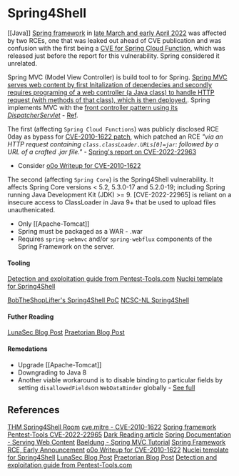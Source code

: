 # Spring4Shell


[[Java]] [Spring framework](https://spring.io/) in [late March and early April 2022](https://spring.io/blog/2022/03/31/spring-framework-rce-early-announcement) was affected by two RCEs, one that was leaked out ahead of CVE publication and was confusion with the first being a [CVE for Spring Cloud Function](https://spring.io/blog/2022/03/29/cve-report-published-for-spring-cloud-function), which was released just before the report for this vulnerability. Spring considered it unrelated.

Spring MVC (Model View Controller) is build tool to for Spring. [Spring MVC serves web content by first Initalization of dependecies and secondly requires programing of a web controller (a Java class) to handle HTTP request (with methods of that class), which is then deployed.](https://spring.io/guides/gs/serving-web-content/). Spring implements MVC with the [front controller pattern using its _DispatcherServlet_](https://www.baeldung.com/spring-controllers#Overview) - [Ref](https://www.baeldung.com/spring-mvc-tutorial).

The first (affecting `Spring Cloud Functions`) was publicly disclosed RCE 0day as bypass for [CVE-2010-1622 patch](https://cve.mitre.org/cgi-bin/cvename.cgi?name=CVE-2010-1622), which patched an RCE *"via an HTTP request containing `class.classLoader.URLs[0]=jar`: followed by a URL of a crafted .jar file."* - [Spring's report on CVE-2022-22963](https://spring.io/blog/2022/03/29/cve-report-published-for-spring-cloud-function) 
- Consider [o0o Writeup for CVE-2010-1622](http://blog.o0o.nu/2010/06/cve-2010-1622.html)

The second (affecting `Spring Core`) is the Spring4Shell vulnerability. It affects Spring Core versions < 5.2, 5.3.0-17 and 5.2.0-19; including Spring running Java Development Kit (JDK) >= 9. [CVE-2022-22965] is reliant on a insecure access to ClassLoader in Java 9+ that be used to upload files unauthenicated.
- Only [[Apache-Tomcat]] 
- Spring must be packaged as a WAR - .war
- Requires `spring-webmvc` and/or `spring-webflux` components of the Spring Framework on the server.

#### Tooling

[Detection and exploitation guide from Pentest-Tools.com](https://pentest-tools.com/blog/detect-exploit-spring4shell-cve-2022-22965)
[Nuclei template for Spring4Shell](https://raw.githubusercontent.com/projectdiscovery/nuclei-templates/master/cves/2022/CVE-2022-22965.yaml)

[BobTheShopLifter's Spring4Shell PoC](https://github.com/BobTheShoplifter/Spring4Shell-POC)
[NCSC-NL Spring4Shell](https://github.com/NCSC-NL/spring4shell)


#### Futher Reading

[LunaSec Blog Post](https://www.lunasec.io/docs/blog/spring-rce-vulnerabilities/)
[Praetorian Blog Post](https://www.praetorian.com/blog/spring-core-jdk9-rce/)

#### Remedations

- Upgrade [[Apache-Tomcat]]
- Downgrading to Java 8
- Another viable workaround is to disable binding to particular fields by setting `disallowedFields`on `WebDataBinder` globally - [See full](https://spring.io/blog/2022/03/31/spring-framework-rce-early-announcement)

## References

[THM Spring4Shell Room](https://tryhackme.com/room/spring4shell)
[cve.mitre - CVE-2010-1622](https://cve.mitre.org/cgi-bin/cvename.cgi?name=CVE-2010-1622)
[Spring framework](https://spring.io/)
[Pentest-Tools CVE-2022-22965](https://pentest-tools.com/vulnerabilities-exploits/spring-core-remote-code-execution_CVE-2022-22965)
[Dark Reading article](https://www.darkreading.com/vulnerabilities-threats/spring-fixes-zero-day-vulnerability-in-framework-spring-boot)
[Spring Documentation - Serving Web Content](https://spring.io/guides/gs/serving-web-content/)
[Baeldung - Spring MVC Tutorial](https://www.baeldung.com/spring-mvc-tutorial)
[Spring Framework RCE, Early Announcement](https://spring.io/blog/2022/03/31/spring-framework-rce-early-announcement)
[o0o Writeup for CVE-2010-1622](http://blog.o0o.nu/2010/06/cve-2010-1622.html)
[Nuclei template for Spring4Shell](https://raw.githubusercontent.com/projectdiscovery/nuclei-templates/master/cves/2022/CVE-2022-22965.yaml)
[LunaSec Blog Post](https://www.lunasec.io/docs/blog/spring-rce-vulnerabilities/)
[Praetorian Blog Post](https://www.praetorian.com/blog/spring-core-jdk9-rce/)
[Detection and exploitation guide from Pentest-Tools.com](https://pentest-tools.com/blog/detect-exploit-spring4shell-cve-2022-22965)